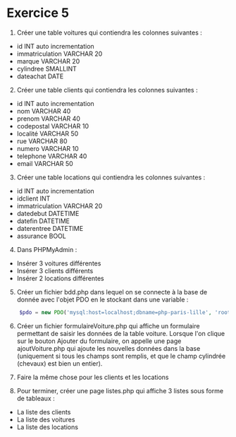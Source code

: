 # Exercice 5
1. Créer une table voitures qui contiendra les colonnes suivantes :
- id INT auto incrementation
- immatriculation VARCHAR 20
- marque VARCHAR 20
- cylindree SMALLINT
- dateachat DATE
2. Créer une table clients qui contiendra les colonnes suivantes :
- id INT auto incrementation
- nom VARCHAR 40
- prenom VARCHAR 40
- codepostal VARCHAR 10
- localité VARCHAR 50
- rue VARCHAR 80
- numero VARCHAR 10
- telephone VARCHAR 40
- email VARCHAR 50
3. Créer une table locations qui contiendra les colonnes suivantes :
- id INT auto incrementation
- idclient INT
- immatriculation VARCHAR 20
- datedebut DATETIME
- datefin DATETIME
- daterentree DATETIME
- assurance BOOL

4. Dans PHPMyAdmin :
- Insérer 3 voitures différentes
- Insérer 3 clients différents
- Insérer 2 locations différentes

5. Créer un fichier bdd.php dans lequel on se connecte à la base de donnée avec l'objet PDO en le stockant dans une variable :
```php
    $pdo = new PDO('mysql:host=localhost;dbname=php-paris-lille', 'root', '');
```

6. Créer un fichier formulaireVoiture.php qui affiche un formulaire permettant de saisir les données de la table voiture. Lorsque l'on clique sur le bouton Ajouter du formulaire, on appelle une page ajoutVoiture.php qui ajoute les nouvelles données dans la base (uniquement si tous les champs sont remplis, et que le champ cylindrée (chevaux) est bien un entier).

7. Faire la même chose pour les clients et les locations

8. Pour terminer, créer une page listes.php qui affiche 3 listes sous forme de tableaux :
- La liste des clients
- La liste des voitures
- La liste des locations